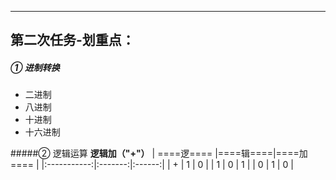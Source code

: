 ------------------------------------------------
## 第二次任务-划重点：

##### ① 进制转换

- 二进制
- 八进制
- 十进制
- 十六进制

#####② 逻辑运算
**逻辑加（"+"）**
| ====逻==== |====辑====|====加==== |
|:-----------:|:-------:|:------:|
|    +     |    1   |    0   |
|    1     |    0   |    1   |
|    0     |    1   |    0   | 





